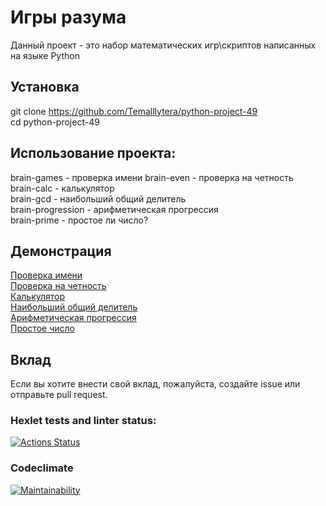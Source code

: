 # Игры разума

Данный проект - это набор математических игр\скриптов написанных на языке Python

## Установка

git clone https://github.com/Temalllytera/python-project-49  
cd python-project-49

## Использование проекта:
brain-games - проверка имени
brain-even - проверка на четность  
brain-calc - калькулятор  
brain-gcd - наибольший общий делитель  
brain-progression - арифметическая прогрессия  
brain-prime - простое ли число?

## Демонстрация
[Проверка имени](https://asciinema.org/a/oX7KyY2kYbRNRRjMTRtOWmQ6I)  
[Проверка на четность](https://asciinema.org/a/b6ehjeNwgMv49hohA0ECuwJLn)  
[Калькулятор](https://asciinema.org/a/GckjgJINOEdGiPPSK9ATYR6Jm)  
[Наибольший общий делитель](https://asciinema.org/a/4dLzXvzmBvJDBbhLk0c6MmkmL)  
[Арифметическая прогрессия](https://asciinema.org/a/QkoA71BenTXKdtPMf4gy2yVHU)  
[Простое число](https://asciinema.org/a/kliERsjbH8S3S1LMPd9E4EyWh)

## Вклад

Если вы хотите внести свой вклад, пожалуйста, создайте issue или отправьте pull request.


### Hexlet tests and linter status:
[![Actions Status](https://github.com/Temalllytera/python-project-49/actions/workflows/hexlet-check.yml/badge.svg)](https://github.com/Temalllytera/python-project-49/actions)

### Codeclimate
[![Maintainability](https://api.codeclimate.com/v1/badges/9a8ef06e823a5598bb36/maintainability)](https://codeclimate.com/github/Temalllytera/python-project-49/maintainability)
